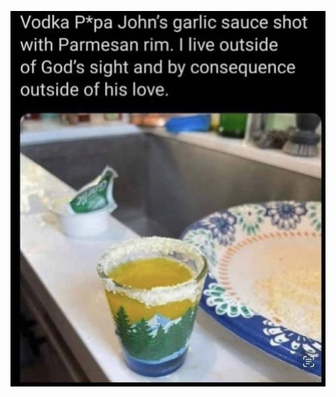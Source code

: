 ![vodka](https://raw.githubusercontent.com/muneer78/muneer78.github.io/master/images/VodkaPapaJohns.png)



